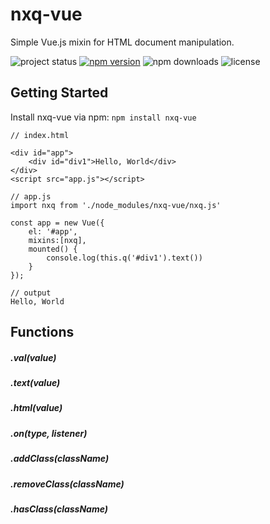 # nxq-vue

Simple Vue.js mixin for HTML document manipulation.

![project status](https://img.shields.io/badge/status-alpha-red.svg)
[![npm version](https://img.shields.io/npm/v/nxq-vue.svg)](https://www.npmjs.com/package/nxq-vue)
![npm downloads](https://img.shields.io/npm/dt/nxq-vue.svg)
![license](https://img.shields.io/github/license/norabx/nxq-vue.svg)


## Getting Started

Install nxq-vue via npm: `npm install nxq-vue`

```
// index.html

<div id="app">
    <div id="div1">Hello, World</div>
</div>
<script src="app.js"></script>

// app.js
import nxq from './node_modules/nxq-vue/nxq.js'

const app = new Vue({
    el: '#app',
    mixins:[nxq],
    mounted() {
        console.log(this.q('#div1').text())
    }
});

// output
Hello, World
```

## Functions

##### .val(value)
##### .text(value)
##### .html(value)
##### .on(type, listener)
##### .addClass(className)
##### .removeClass(className)
##### .hasClass(className)
